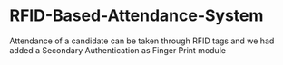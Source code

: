 # RFID-Based-Attendance-System
Attendance of a candidate can be taken through RFID tags and we had added a Secondary Authentication as Finger Print module
